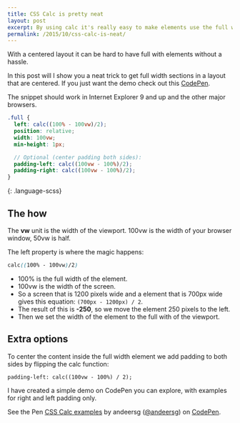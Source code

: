 ```yaml
---
title: CSS Calc is pretty neat
layout: post
excerpt: By using calc it's really easy to make elements use the full width of the page even if the rest of the site is centered.
permalink: /2015/10/css-calc-is-neat/
---
```

With a centered layout it can be hard to have full with elements without a hassle.

In this post will I show you a neat trick to get full width sections in a layout that are centered. If you just want the demo
check out this [CodePen](http://codepen.io/andeersg/full/gaKadg/ "CodePen demo showing the layout trick").

The snippet should work in Internet Explorer 9 and up and the other major browsers.

```scss
.full {
  left: calc((100% - 100vw)/2);
  position: relative;
  width: 100vw;
  min-height: 1px;

  // Optional (center padding both sides):
  padding-left: calc((100vw - 100%)/2);
  padding-right: calc((100vw - 100%)/2);
}
```
{: .language-scss}

## The how

The **vw** unit is the width of the viewport. 100vw is the width of your browser window, 50vw is half.

The left property is where the magic happens:

```scss
calc((100% - 100vw)/2)
```

* 100% is the full width of the element.
* 100vw is the width of the screen.
* So a screen that is 1200 pixels wide and a element that is 700px wide gives this equation: `(700px - 1200px) / 2`.
* The result of this is **-250**, so we move the element 250 pixels to the left.
* Then we set the width of the element to the full with of the viewport.

## Extra options

To center the content inside the full width element we add padding to both sides by flipping the calc function:

```
padding-left: calc((100vw - 100%) / 2);
```

I have created a simple demo on CodePen you can explore, with examples for right and left padding only.


<p data-height="268" data-theme-id="0" data-slug-hash="gaKadg" data-default-tab="result" data-user="andeersg" class='codepen'>See the Pen <a href='http://codepen.io/andeersg/pen/gaKadg/'>CSS Calc examples</a> by andeersg (<a href='http://codepen.io/andeersg'>@andeersg</a>) on <a href='http://codepen.io'>CodePen</a>.</p>
<script async src="//assets.codepen.io/assets/embed/ei.js"></script>
